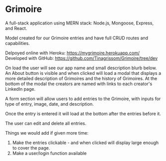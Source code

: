 # Grimoire

A full-stack application using MERN stack: Node.js, Mongoose, Express, and React.

Model created for our Grimoire entries and have full CRUD routes and capabilities.

Delpoyed online with Heroku: https://mygrimoire.herokuapp.com/    
Developed with GitHub: https://github.com/Tinagrissom/Grimoire/tree/dev

On load the user will see our app name and small description blurb below. An About button is visible and when clicked will load a modal that displays a more detailed description of Grimoires and the history of Grimoires. At the bottom of the modal the creators are named with links to each creator's LinkedIn page.

A form section will allow users to add entries to the Grimoire, with inputs for type of entry, image, date, and description.

Once the entry is entered it will load at the bottom after the entries before it.

The user can edit and delete all entries.

Things we would add if given more time:

  1. Make the entries clickable - and when clicked will display large enough to cover the page.
  2. Make a user/login function available
